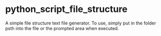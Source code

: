 # python_script_file_structure
A simple file structure text file generator.
To use, simply put in the folder psth into the file or the prompted area when executed.
